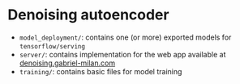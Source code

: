 # Denoising autoencoder

- `model_deployment/`: contains one (or more) exported models for `tensorflow/serving`
- `server/`: contains implementation for the web app available at [denoising.gabriel-milan.com](denoising.gabriel-milan.com)
- `training/`: contains basic files for model training
